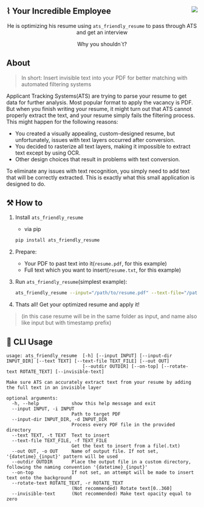 
<div>  
  <div>
    <img align="right" src="https://img.shields.io/badge/-2025_Jan_--_Until_Now-blue?style=for-the-badge&color=black">
  </div>
  <h2 align="left">⌇ Your Incredible Employee </h2>
</div>
<div align="center">

He is optimizing his resume using `ats_friendly_resume` to pass through ATS and get an interview

Why you shouldn`t?

</div>

## About

> In short: Insert invisible text into your PDF for better matching with automated filtering systems

Applicant Tracking Systems(ATS) are trying to parse your resume to get data for further analysis. Most popular format to apply the vacancy is PDF.
But when you finish writing your resume, it might turn out that ATS cannot properly extract the text, and your resume simply fails the filtering process.
This might happen for the following reasons:  
- You created a visually appealing, custom-designed resume, but unfortunately, issues with text layers occurred after conversion.  
- You decided to rasterize all text layers, making it impossible to extract text except by using OCR.  
- Other design choices that result in problems with text conversion.

To eliminate any issues with text recognition, you simply need to add text that will be correctly extracted. This is exactly what this small application is designed to do.

## ⚒ How to
1. Install `ats_friendly_resume`
    - via pip
     
     ```bash
     pip install ats_friendly_resume
     ```
2. Prepare:
    - Your PDF to past text into it(`resume.pdf`, for this example)
    - Full text which you want to insert(`resume.txt`, for this example)
3. Run `ats_friendly_resume`(simplest example):
   ```bash
   ats_friendly_resume --input="/path/to/resume.pdf" --text-file="/path/to/resume.txt"
   ```
4. Thats all! Get your optimized resume and apply it!

> (in this case resume will be in the same folder as input, and name also like input but with timestamp prefix)

## 🚧 CLI Usage
```
usage: ats_friendly_resume  [-h] [--input INPUT] [--input-dir INPUT_DIR] [--text TEXT] [--text-file TEXT_FILE] [--out OUT] 
                            [--outdir OUTDIR] [--on-top] [--rotate-text ROTATE_TEXT] [--invisible-text]

Make sure ATS can accurately extract text from your resume by adding the full text in an invisible layer

optional arguments:
  -h, --help            show this help message and exit
  --input INPUT, -i INPUT
                        Path to target PDF
  --input-dir INPUT_DIR, -d INPUT_DIR
                        Process every PDF file in the provided directory
  --text TEXT, -t TEXT  Text to insert
  --text-file TEXT_FILE, -f TEXT_FILE
                        Get the text to insert from a file(.txt)
  --out OUT, -o OUT     Name of output file. If not set, '{datetime}_{input}' pattern will be used
  --outdir OUTDIR       Place the output file in a custom directory, following the naming convention '{datetime}_{input}'
  --on-top              If not set, an attempt will be made to insert text onto the background
  --rotate-text ROTATE_TEXT, -r ROTATE_TEXT
                        (Not recommended) Rotate text[0..360]
  --invisible-text      (Not recommended) Make text opacity equal to zero
```